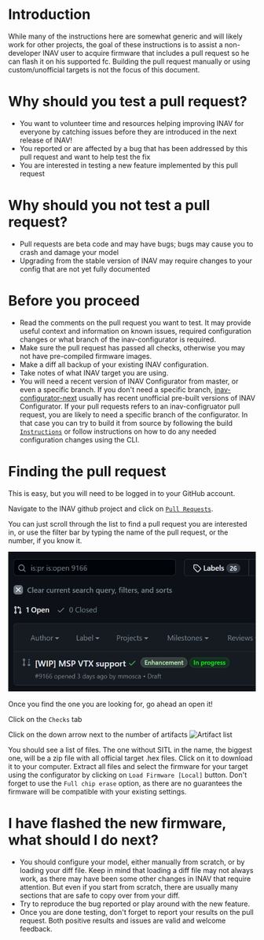 # Introduction
While many of the instructions here are somewhat generic and will likely work for other projects, the goal of these instructions is to assist a non-developer INAV user to acquire firmware that includes a pull request so he can flash it on his supported fc.
Building the pull request manually or using custom/unofficial targets is not the focus of this document.

# Why should you test a pull request?
- You want to volunteer time and resources helping improving INAV for everyone by catching issues before they are introduced in the next release of INAV!
- You reported or are affected by a bug that has been addressed by this pull request and want to help test the fix
- You are interested in testing a new feature implemented by this pull request

# Why should you not test a pull request?
- Pull requests are beta code and may have bugs; bugs may cause you to crash and damage your model
- Upgrading from the stable version of INAV may require changes to your config that are not yet fully documented

# Before you proceed
- Read the comments on the pull request you want to test. It may provide useful context and information on known issues, required configuration changes or what branch of the inav-configurator is required.
- Make sure the pull request has passed all checks, otherwise you may not have pre-compiled firmware images.
- Make a diff all backup of your existing INAV configuration.
- Take notes of what INAV target you are using.
- You will need a recent version of INAV Configurator from master, or even a specific branch. If you don't need a specific branch, [inav-configurator-next](https://seyrsnys-inav-cfg-next.surge.sh/) usually has recent unofficial pre-built versions of INAV Configurator. If your pull requests refers to an inav-configruator pull request, you are likely to need a specific branch of the configurator. In that case you can try to build it from source by following the build [``Instructions``](https://github.com/iNavFlight/inav-configurator#building-and-running-inav-configurator-locally-for-development) or follow instructions on how to do any needed configuration changes using the CLI.

# Finding the pull request
This is easy, but you will need to be logged in to your GitHub account.

Navigate to the INAV github project and click on [``Pull Requests``](https://github.com/iNavFlight/inav/pulls).

You can just scroll through the list to find a pull request you are interested in, or use the filter bar by typing the name of the pull request, or the number, if you know it.

![Search results](assets/pr_testing/pr_search_result.png)

Once you find the one you are looking for, go ahead an open it!

Click on the ``Checks`` tab

Click on the down arrow next to the number of artifacts
![Artifact list](assets/pt_testing/artifacts_download.png)

You should see a list of files. The one without SITL in the name, the biggest one, will be a zip file with all official target .hex files. Click on it to download it to your computer.
Extract all files and select the firmware for your target using the configurator by clicking on ``Load Firmware [Local]`` button. Don't forget to use the ``Full chip erase`` option, as there are no guarantees the firmware will be compatible with your existing settings.

# I have flashed the new firmware, what should I do next?

- You should configure your model, either manually from scratch, or by loading your diff file. Keep in mind that loading a diff file may not always work, as there may have been some other changes in INAV that require attention. But even if you start from scratch, there are usually many sections that are safe to copy over from your diff.
- Try to reproduce the bug reported or play around with the new feature. 
- Once you are done testing, don't forget to report your results on the pull request. Both positive results and issues are valid and welcome feedback.



